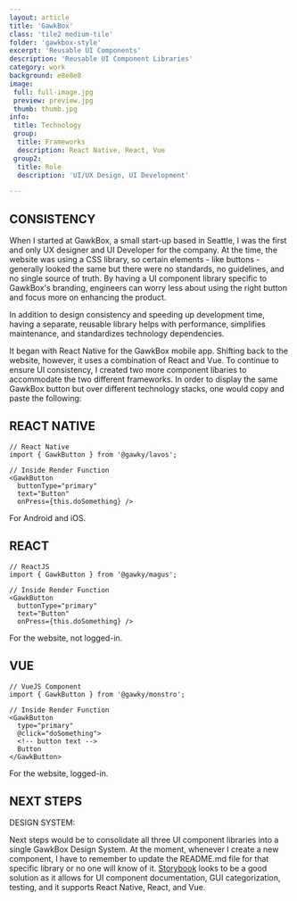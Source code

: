 ```yaml
---
layout: article
title: 'GawkBox'
class: 'tile2 medium-tile'
folder: 'gawkbox-style'
excerpt: 'Reusable UI Components'
description: 'Reusable UI Component Libraries'
category: work
background: e8e8e8
image:
 full: full-image.jpg
 preview: preview.jpg
 thumb: thumb.jpg
info:
 title: Technology
 group: 
  title: Frameworks
  description: React Native, React, Vue
 group2: 
  title: Role
  description: 'UI/UX Design, UI Development'

---
```



## CONSISTENCY
When I started at GawkBox, a small start-up based in Seattle, I was the first and only UX designer and UI Developer for the company. At the time, the website was using a CSS library, so certain elements - like buttons - generally looked the same but there were no standards, no guidelines, and no single source of truth. By having a UI component library specific to GawkBox's branding, engineers can worry less about using the right button and focus more on enhancing the product. 

In addition to design consistency and speeding up development time, having a  separate, reusable library helps with performance, simplifies maintenance, and standardizes technology dependencies. 

It began with React Native for the GawkBox mobile app. Shifting back to the website, however, it uses a combination of React and Vue. To continue to ensure UI consistency, I created two more component libaries to accommodate the two different frameworks. In order to display the same GawkBox button but over different technology stacks, one would copy and paste the following:

## REACT NATIVE

<div class="code__container">
<pre><code><span class="comment">// React Native</span>
<span class="key">import</span> { GawkButton } <span class="key">from</span> <span class="string">'@gawky/lavos'</span>; 
</code></pre>
</div>

<div class="code__container">
<pre><code><span class="comment">// Inside Render Function</span>
<span class="key">&lt;</span>GawkButton
  buttonType<span class="key">=</span><span class="string">"primary"</span>
  text<span class="key">=</span><span class="string">"Button"</span>
  onPress<span class="key">=</span>{<span class="type">this</span>.doSomething}<span class="key"> /&gt;</span>
</code></pre>
</div>

For Android and iOS.

## REACT

<div class="code__container">
<pre><code><span class="comment">// ReactJS</span>
<span class="key">import</span> { GawkButton } <span class="key">from</span> <span class="string">'@gawky/magus'</span>; 
</code></pre>
</div>

<div class="code__container">
<pre><code><span class="comment">// Inside Render Function</span>
<span class="key">&lt;</span>GawkButton
  buttonType<span class="key">=</span><span class="string">"primary"</span>
  text<span class="key">=</span><span class="string">"Button"</span>
  onPress<span class="key">=</span>{<span class="type">this</span>.doSomething}<span class="key"> /&gt;</span>
</code></pre>
</div>

For the website, not logged-in.

## VUE

<div class="code__container">
<pre><code><span class="comment">// VueJS Component</span>
<span class="key">import</span> { GawkButton } <span class="key">from</span> <span class="string">'@gawky/monstro'</span>; 
</code></pre>
</div>

<div class="code__container">
<pre><code><span class="comment">// Inside Render Function</span>
&lt;<span class="tag">GawkButton</span>
  <span class="function">type</span>=<span class="string">"primary"</span>
  <span class="function">@click</span>=<span class="string">"doSomething"</span>&gt;
  <span class="comment">&lt;!-- button text --&gt;</span>
  Button
&lt;/<span class="tag">GawkButton</span>&gt;
</code></pre>
</div>

For the website, logged-in.

## NEXT STEPS

DESIGN SYSTEM:

Next steps would be to consolidate all three UI component libraries into a single GawkBox Design System. At the moment, whenever I create a new component, I have to remember to update the README.md file for that specific library or no one will know of it. [Storybook](https://github.com/storybookjs/storybook) looks to be a good solution as it allows for UI component documentation, GUI categorization, testing, and it supports React Native, React, and Vue. 


